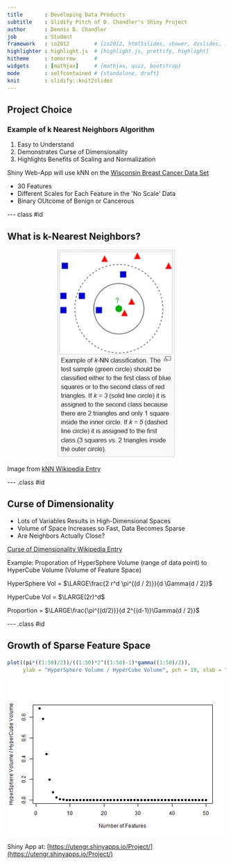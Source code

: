 ```yaml
---
title       : Developing Data Products
subtitle    : Slidify Pitch of D. Chandler's Shiny Project
author      : Dennis D. Chandler
job         : Student
framework   : io2012        # {io2012, html5slides, shower, dzslides, ...}
highlighter : highlight.js  # {highlight.js, prettify, highlight}
hitheme     : tomorrow      # 
widgets     : [mathjax]     # {mathjax, quiz, bootstrap}
mode        : selfcontained # {standalone, draft}
knit        : slidify::knit2slides
---
```


## Project Choice

### Example of k Nearest Neighbors Algorithm
  1. Easy to Understand
  2. Demonstrates Curse of Dimensionality
  3. Highlights Benefits of Scaling and Normalization

Shiny Web-App will use kNN on the [Wisconsin Breast Cancer Data Set](https://archive.ics.uci.edu/ml/datasets/Breast+Cancer+Wisconsin+%28Diagnostic%29)
* 30 Features
* Different Scales for Each Feature in the 'No Scale' Data
* Binary OUtcome of Benign or Cancerous

--- class #id

## What is k-Nearest Neighbors?
<div style='text-align: center;'>
    <img height='480' src='kNN_algorithm.png' />
</div>

Image from [kNN Wikipedia Entry](http://en.wikipedia.org/wiki/K-nearest_neighbors_algorithm)

--- .class #id

## Curse of Dimensionality

* Lots of Variables Results in High-Dimensional Spaces
* Volume of Space Increases so Fast, Data Becomes Sparse
* Are Neighbors Actually Close?

[Curse of Dimensionality Wikipedia Entry](http://en.wikipedia.org/wiki/Curse_of_dimensionality)

Example: Proporation of HyperSphere Volume (range of data point) to HyperCube Volume (Volume of Feature Space)

HyperSphere Vol = $\LARGE\frac{2 r^d \pi^{(d / 2)}}{d \Gamma(d / 2)}$

HyperCube Vol = $\LARGE(2r)^d$

Proportion = $\LARGE\frac{\pi^{(d/2)}}{d 2^{(d-1)}\Gamma(d / 2)}$

--- .class #id

## Growth of Sparse Feature Space

```r
plot((pi*((1:50)/2))/((1:50)*2^((1:50)-1)*gamma((1:50)/2)),
     ylab = "HyperSphere Volume / HyperCube Volume", pch = 19, xlab = "Number of Features")
```

![plot of chunk unnamed-chunk-1](assets/fig/unnamed-chunk-1.png) 

Shiny App at: [https://utengr.shinyapps.io/Project/](https://utengr.shinyapps.io/Project/)
